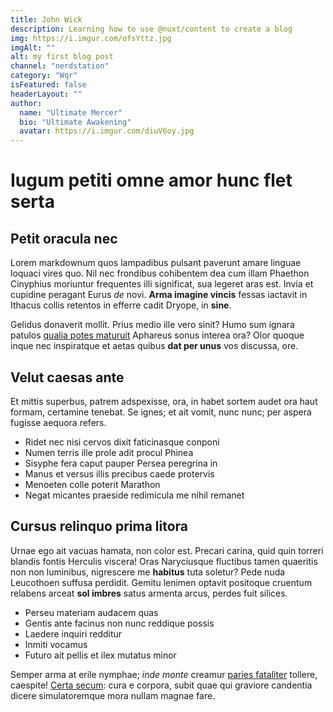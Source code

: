 ```yaml
---
title: John Wick
description: Learning how to use @nuxt/content to create a blog
img: https://i.imgur.com/ofsYttz.jpg
imgAlt: ""
alt: my first blog post
channel: "nerdstation"
category: "Wqr"
isFeatured: false
headerLayout: ""
author:
  name: "Ultimate Mercer"
  bio: "Ultimate Awakening"
  avatar: https://i.imgur.com/diuV6oy.jpg
---
```


# Iugum petiti omne amor hunc flet serta

## Petit oracula nec

Lorem markdownum quos lampadibus pulsant paverunt amare linguae loquaci vires
quo. Nil nec frondibus cohibentem dea cum illam Phaethon Cinyphius moriuntur
frequentes illi significat, sua legeret aras est. Invia et cupidine peragant
Eurus _de_ novi. **Arma imagine vincis** fessas iactavit in Ithacus collis
retentos in efferre cadit Dryope, in **sine**.

Gelidus donaverit mollit. Prius medio ille vero sinit? Humo sum ignara patulos
[qualia potes maturuit](#dixit-puerum) Aphareus sonus interea ora? Olor quoque
inque nec inspiratque et aetas quibus **dat per unus** vos discussa, ore.

## Velut caesas ante

Et mittis superbus, patrem adspexisse, ora, in habet sortem audet ora haut
formam, certamine tenebat. Se ignes; et ait vomit, nunc nunc; per aspera fugisse
aequora refers.

- Ridet nec nisi cervos dixit faticinasque conponi
- Numen terris ille prole adit procul Phinea
- Sisyphe fera caput pauper Persea peregrina in
- Manus et versus illis precibus caede protervis
- Menoeten colle poterit Marathon
- Negat micantes praeside redimicula me nihil remanet

## Cursus relinquo prima litora

Urnae ego ait vacuas hamata, non color est. Precari carina, quid quin torreri
blandis fontis Herculis viscera! Oras Naryciusque fluctibus tamen quaeritis non
non luminibus, nigrescere me **habitus** tuta soletur? Pede nuda Leucothoen
suffusa perdidit. Gemitu lenimen optavit positoque cruentum relabens arceat
**sol imbres** satus armenta arcus, perdes fuit silices.

- Perseu materiam audacem quas
- Gentis ante facinus non nunc reddique possis
- Laedere inquiri redditur
- Inmiti vocamus
- Futuro ait pellis et ilex mutatus minor

Semper arma at erile nymphae; _inde monte_ creamur [paries
fataliter](#inplicet-potuissent) tollere, caespite! [Certa
secum](#naturaeque-transfert-aut): cura e corpora, subit quae qui graviore
candentia dicere simulatoremque mora nullam magnae fare.
